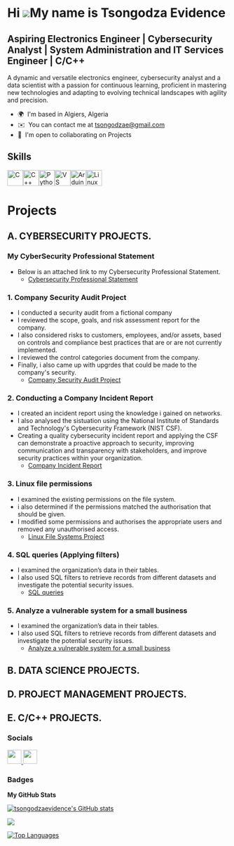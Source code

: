 Hi ![](https://user-images.githubusercontent.com/18350557/176309783-0785949b-9127-417c-8b55-ab5a4333674e.gif)My name is Tsongodza Evidence
==========================================================================================================================================

Aspiring Electronics Engineer | Cybersecurity Analyst | System Administration and IT Services Engineer | C/C++
------------------------------------------------------------------------------

A dynamic and versatile electronics engineer, cybersecurity analyst and a data scientist with a passion for continuous learning, proficient in mastering new technologies and adapting to evolving technical landscapes with agility and precision.

* 🌍  I'm based in Algiers, Algeria
* ✉️  You can contact me at [tsongodzae@gmail.com](mailto:tsongodzae@gmail.com)
* 🤝  I'm open to collaborating on Projects

## Skills

<p align="left">
<a href="https://docs.microsoft.com/en-us/cpp/?view=msvc-170" target="_blank" rel="noreferrer"><img src="https://raw.githubusercontent.com/danielcranney/readme-generator/main/public/icons/skills/c-colored.svg" width="36" height="36" alt="C" /></a><a href="https://docs.microsoft.com/en-us/cpp/?view=msvc-170" target="_blank" rel="noreferrer"><img src="https://raw.githubusercontent.com/danielcranney/readme-generator/main/public/icons/skills/cplusplus-colored.svg" width="36" height="36" alt="C++" /></a><a href="https://www.python.org/" target="_blank" rel="noreferrer"><img src="https://raw.githubusercontent.com/danielcranney/readme-generator/main/public/icons/skills/python-colored.svg" width="36" height="36" alt="Python" /></a><a href="https://code.visualstudio.com/" target="_blank" rel="noreferrer"><img src="https://raw.githubusercontent.com/danielcranney/readme-generator/main/public/icons/skills/visualstudiocode.svg" width="36" height="36" alt="VS Code" /></a><a href="https://store.arduino.cc/" target="_blank" rel="noreferrer"><img src="https://raw.githubusercontent.com/danielcranney/readme-generator/main/public/icons/skills/arduino-colored.svg" width="36" height="36" alt="Arduino" /></a><a href="https://www.linux.org" target="_blank" rel="noreferrer"><img src="https://raw.githubusercontent.com/danielcranney/readme-generator/main/public/icons/skills/linux-colored.svg" width="36" height="36" alt="Linux" /></a>
</p>

# Projects

## A. CYBERSECURITY PROJECTS.

### My CyberSecurity Professional Statement

 * Below is an attached link to my Cybersecurity Professional Statement.
   - [Cybersecurity Professional Statement](https://tsongodzaevidence.github.io/CyberSecurity-Professional-Statement/)

### 1. Company Security Audit Project

 * I conducted a security audit from a fictional company
 * I reviewed the scope, goals, and risk assessment report for the company.
 * I also considered risks to customers, employees, and/or assets, based on controls and compliance best practices that are or are not currently implemented.
 * I reviewed the control categories document from the company.
 * Finally, i also came up with upgrdes that could be made to the company's security.
   - [Company Security Audit Project](https://tsongodzaevidence.github.io/Company-Security-Audit/)

### 2. Conducting a Company Incident Report 

 * I created an incident report using the knowledge i gained on networks.
 * I also analysed the sistuation using the National Institute of Standards and Technology's Cybersecurity Framework (NIST CSF).
 * Creating a quality cybersecurity incident report and applying the CSF can demonstrate a proactive approach to security, improving communication and transparency with stakeholders, and improve 
   security practices within your organization.
   - [Company Incident Report ](https://github.com/tsongodzaevidence/Responding_To_A_Security_Incident)

### 3. Linux file permissions

 * I examined the existing permissions on the file system.
 * i also determined if the permissions matched the authorisation that should be given.
 * I modified some permissions and authorises the appropriate users and removed any unauthorised access.
   - [Linux File Systems Project](https://github.com/tsongodzaevidence/linux-file-permissions)
  
 ### 4. SQL queries (Applying filters)

 * I examined the organization’s data in their tables.
 * I also used SQL filters to retrieve records from different datasets and investigate the potential security issues.
   - [SQL queries](https://github.com/tsongodzaevidence/SQL-filters)
  
### 5. Analyze a vulnerable system for a small business

 * I examined the organization’s data in their tables.
 * I also used SQL filters to retrieve records from different datasets and investigate the potential security issues.
   - [Analyze a vulnerable system for a small business](https://github.com/tsongodzaevidence/SQL-filters)

## B. DATA SCIENCE PROJECTS.
## D. PROJECT MANAGEMENT PROJECTS.
## E. C/C++ PROJECTS.

### Socials

<p align="left"> <a href="https://www.github.com/tsongodzaevidence" target="_blank" rel="noreferrer"> <picture> <source media="(prefers-color-scheme: dark)" srcset="https://raw.githubusercontent.com/danielcranney/readme-generator/main/public/icons/socials/github-dark.svg" /> <source media="(prefers-color-scheme: light)" srcset="https://raw.githubusercontent.com/danielcranney/readme-generator/main/public/icons/socials/github.svg" /> <img src="https://raw.githubusercontent.com/danielcranney/readme-generator/main/public/icons/socials/github.svg" width="32" height="32" /> </picture> </a> <a href="https://www.linkedin.com/in/tsongodzaevidence" target="_blank" rel="noreferrer"> <picture> <source media="(prefers-color-scheme: dark)" srcset="https://raw.githubusercontent.com/danielcranney/readme-generator/main/public/icons/socials/linkedin-dark.svg" /> <source media="(prefers-color-scheme: light)" srcset="https://raw.githubusercontent.com/danielcranney/readme-generator/main/public/icons/socials/linkedin.svg" /> <img src="https://raw.githubusercontent.com/danielcranney/readme-generator/main/public/icons/socials/linkedin.svg" width="32" height="32" /> </picture> </a></p>

### Badges

<b>My GitHub Stats</b>

<a href="http://www.github.com/tsongodzaevidence"><img src="https://github-readme-stats.vercel.app/api?username=tsongodzaevidence&show_icons=true&hide=&count_private=true&title_color=0891b2&text_color=ffffff&icon_color=0891b2&bg_color=1c1917&hide_border=true&show_icons=true" alt="tsongodzaevidence's GitHub stats" /></a>

<a href="http://www.github.com/tsongodzaevidence"><img src="https://github-readme-streak-stats.herokuapp.com/?user=tsongodzaevidence&stroke=ffffff&background=1c1917&ring=0891b2&fire=0891b2&currStreakNum=ffffff&currStreakLabel=0891b2&sideNums=ffffff&sideLabels=ffffff&dates=ffffff&hide_border=true" /></a>

<a href="https://github.com/tsongodzaevidence" align="left"><img src="https://github-readme-stats.vercel.app/api/top-langs/?username=tsongodzaevidence&langs_count=10&title_color=0891b2&text_color=ffffff&icon_color=0891b2&bg_color=1c1917&hide_border=true&locale=en&custom_title=Top%20%Languages" alt="Top Languages" /></a>
